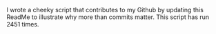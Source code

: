 I wrote a cheeky script that contributes to my Github by updating this ReadMe to illustrate why more than commits matter. This script has run 2451 times.